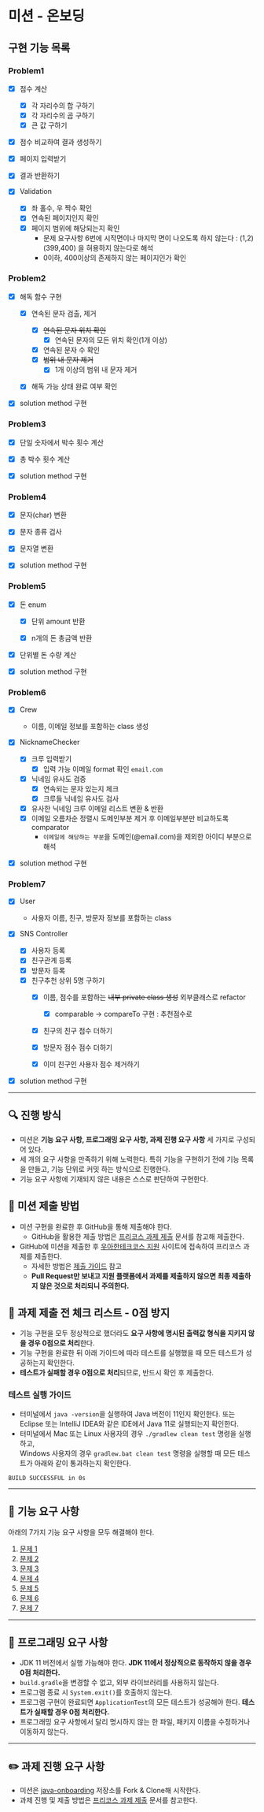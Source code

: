 # 미션 - 온보딩

## 구현 기능 목록

### Problem1
- [x] 점수 계산
  - [x] 각 자리수의 합 구하기
  - [x] 각 자리수의 곱 구하기
  - [x] 큰 값 구하기
- [x] 점수 비교하여 결과 생성하기
- [x] 페이지 입력받기
- [x] 결과 반환하기


- [x] Validation
  - [x] 좌 홀수, 우 짝수 확인
  - [x] 연속된 페이지인지 확인
  - [x] 페이지 범위에 해당되는지 확인
    - 문제 요구사항 6번에 시작면이나 마지막 면이 나오도록 하지 않는다 : (1,2) (399,400) 을 혀용하지 않는다로 해석
    - 0이하, 400이상의 존제하지 않는 페이지인가 확인


### Problem2

- [x] 해독 함수 구현
  - [x] 연속된 문자 검출, 제거
    - [x] ~~연속된 문자 위치 확인~~
      - [x] 연속된 문자의 모든 위치 확인(1개 이상)
    - [x] 연속된 문자 수 확인
    - [x] ~~범위 내 문자 제거~~
      - [x] 1개 이상의 범위 내 문자 제거
  - [x] 해독 가능 상태 완료 여부 확인


- [x] solution method 구현

### Problem3

- [x] 단일 숫자에서 박수 횟수 계산
- [x] 총 박수 횟수 계산


- [x] solution method 구현

### Problem4

- [x] 문자(char) 변환
- [x] 문자 종류 검사
- [x] 문자열 변환


- [x] solution method 구현

### Problem5

- [x] 돈 enum
  - [x] 단위 amount 반환
  - [x] n개의 돈 총금액 반환


- [x] 단위별 돈 수량 계산


- [x] solution method 구현


### Problem6

- [x] Crew
  - 이름, 이메일 정보를 포함하는 class 생성


- [x] NicknameChecker
  - [x] 크루 입력받기
    - [x] 입력 가능 이메일 format 확인 `email.com`
  - [x] 닉네임 유사도 검증
    - [x] 연속되는 문자 있는지 체크
    - [x] 크루들 닉네임 유사도 검사
  - [x] 유사한 닉네임 크루 이메일 리스트 변환 & 반환
  - [x] 이메일 오름차순 정렬시 도메인부분 제거 후 이메일부분만 비교하도록 comparator 
    - `이메일에 해당하는 부분`을 도메인(@email.com)을 제외한 아이디 부분으로 해석


- [x] solution method 구현


### Problem7

- [x] User
  - 사용자 이름, 친구, 방문자 정보를 포함하는 class


- [x] SNS Controller
  - [x] 사용자 등록
  - [x] 친구관계 등록
  - [x] 방문자 등록
  - [x] 친구추천 상위 5명 구하기
    - [x] 이름, 점수를 포함하는 ~~내부 private class 생성~~ 외부클래스로 refactor
      - [x] comparable -> compareTo 구현 : 추천점수로
    - [x] 친구의 친구 점수 더하기
    - [x] 방문자 점수 점수 더하기
    - [x] 이미 친구인 사용자 점수 제거하기


- [x] solution method 구현

___

## 🔍 진행 방식

- 미션은 **기능 요구 사항, 프로그래밍 요구 사항, 과제 진행 요구 사항** 세 가지로 구성되어 있다.
- 세 개의 요구 사항을 만족하기 위해 노력한다. 특히 기능을 구현하기 전에 기능 목록을 만들고, 기능 단위로 커밋 하는 방식으로 진행한다.
- 기능 요구 사항에 기재되지 않은 내용은 스스로 판단하여 구현한다.

## 📮 미션 제출 방법

- 미션 구현을 완료한 후 GitHub을 통해 제출해야 한다.
    - GitHub을 활용한 제출 방법은 [프리코스 과제 제출](https://github.com/woowacourse/woowacourse-docs/tree/master/precourse) 문서를 참고해
      제출한다.
- GitHub에 미션을 제출한 후 [우아한테크코스 지원](https://apply.techcourse.co.kr) 사이트에 접속하여 프리코스 과제를 제출한다.
    - 자세한 방법은 [제출 가이드](https://github.com/woowacourse/woowacourse-docs/tree/master/precourse#제출-가이드) 참고
    - **Pull Request만 보내고 지원 플랫폼에서 과제를 제출하지 않으면 최종 제출하지 않은 것으로 처리되니 주의한다.**

## 🚨 과제 제출 전 체크 리스트 - 0점 방지

- 기능 구현을 모두 정상적으로 했더라도 **요구 사항에 명시된 출력값 형식을 지키지 않을 경우 0점으로 처리**한다.
- 기능 구현을 완료한 뒤 아래 가이드에 따라 테스트를 실행했을 때 모든 테스트가 성공하는지 확인한다.
- **테스트가 실패할 경우 0점으로 처리**되므로, 반드시 확인 후 제출한다.

### 테스트 실행 가이드

- 터미널에서 `java -version`을 실행하여 Java 버전이 11인지 확인한다. 또는 Eclipse 또는 IntelliJ IDEA와 같은 IDE에서 Java 11로 실행되는지 확인한다.
- 터미널에서 Mac 또는 Linux 사용자의 경우 `./gradlew clean test` 명령을 실행하고,   
  Windows 사용자의 경우  `gradlew.bat clean test` 명령을 실행할 때 모든 테스트가 아래와 같이 통과하는지 확인한다.

```
BUILD SUCCESSFUL in 0s
```

---

## 🚀 기능 요구 사항
아래의 7가지 기능 요구 사항을 모두 해결해야 한다.

1. [문제 1](./docs/PROBLEM1.md)
2. [문제 2](./docs/PROBLEM2.md)
3. [문제 3](./docs/PROBLEM3.md)
4. [문제 4](./docs/PROBLEM4.md)
5. [문제 5](./docs/PROBLEM5.md)
6. [문제 6](./docs/PROBLEM6.md)
7. [문제 7](./docs/PROBLEM7.md)

---

## 🎯 프로그래밍 요구 사항

- JDK 11 버전에서 실행 가능해야 한다. **JDK 11에서 정상적으로 동작하지 않을 경우 0점 처리한다.**
- `build.gradle`을 변경할 수 없고, 외부 라이브러리를 사용하지 않는다.
- 프로그램 종료 시 `System.exit()`를 호출하지 않는다.
- 프로그램 구현이 완료되면 `ApplicationTest`의 모든 테스트가 성공해야 한다. **테스트가 실패할 경우 0점 처리한다.**
- 프로그래밍 요구 사항에서 달리 명시하지 않는 한 파일, 패키지 이름을 수정하거나 이동하지 않는다.

---

## ✏️ 과제 진행 요구 사항

- 미션은 [java-onboarding](https://github.com/woowacourse-precourse/java-onboarding) 저장소를 Fork & Clone해 시작한다.
- 과제 진행 및 제출 방법은 [프리코스 과제 제출](https://github.com/woowacourse/woowacourse-docs/tree/master/precourse) 문서를 참고한다.
